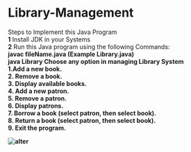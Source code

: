 # Library-Management

Steps to Implement this Java Program<br/>
<b>1</b> Install JDK in your Systems <br/>
<b>2</b> Run this Java program using the following Commands: <br/>
<b> javac fileName.java <b/>(<b>Example<b/> Library.java)<br/>
<b> java Library <b/>
Choose any option in managing Library System <br/>
1.Add a new book. <br/>
2. Remove a book.<br/>
3. Display available books.<br/>
4. Add a new patron.<br/>
5. Remove a patron.<br/>
6. Display patrons. <br/>
7. Borrow a book (select patron, then select book).<br/>
8. Return a book (select patron, then select book). <br/>
9. Exit the program.<br/>

<img src="" alt="alter"/>
